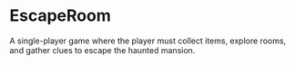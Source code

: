 # EscapeRoom
A single-player game where the player must collect items, explore rooms, and gather clues to escape the haunted mansion.
